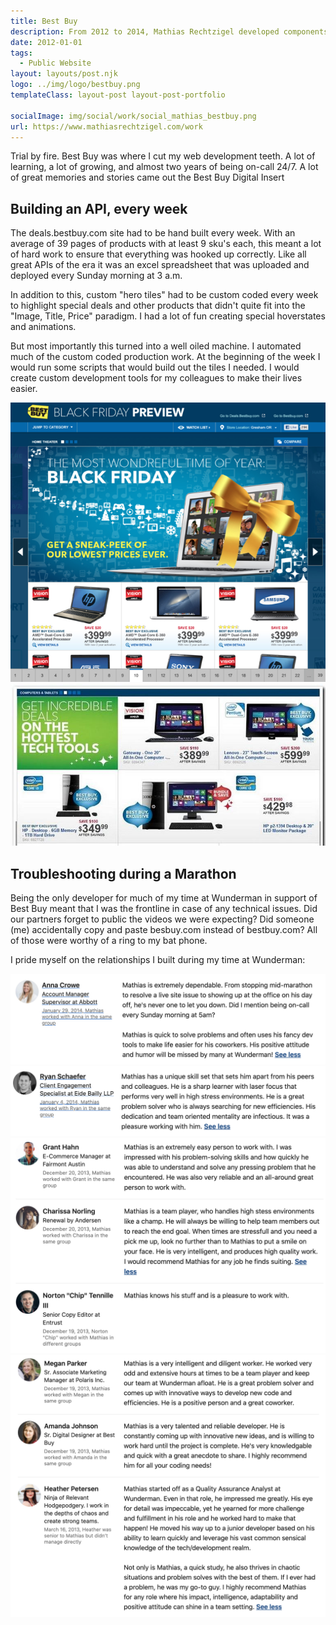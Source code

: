 ```yaml
---
title: Best Buy
description: From 2012 to 2014, Mathias Rechtzigel developed components for deals.bestbuy.com and supporting properties.
date: 2012-01-01
tags:
  - Public Website
layout: layouts/post.njk
logo: ../img/logo/bestbuy.png
templateClass: layout-post layout-post-portfolio

socialImage: img/social/work/social_mathias_bestbuy.png
url: https://www.mathiasrechtzigel.com/work
---
```


<p class="lead-p">Trial by fire. Best Buy was where I cut my web development teeth. A lot of learning, a lot of growing, and almost two years of being on-call 24/7. A lot of great memories and stories came out the Best Buy Digital Insert</p>

## Building an API, every week

The deals.bestbuy.com site had to be hand built every week. With an average of 39 pages of products with at least 9 sku's each, this meant a lot of hard work to ensure that everything was hooked up correctly. Like all great APIs of the era it was an excel spreadsheet that was uploaded and deployed every Sunday morning at 3 a.m.

In addition to this, custom "hero tiles" had to be custom coded every week to highlight special deals and other products that didn't quite fit into the "Image, Title, Price" paradigm. I had a lot of fun creating special hoverstates and animations.

But most importantly this turned into a well oiled machine. I automated much of the custom coded production work. At the beginning of the week I would run some scripts that would build out the tiles I needed. I would create custom development tools for my colleagues to make their lives easier.

<img src="/img/bestbuy/home-page.png" alt="Screenshot of the homepage black friday experience."/>
<img src="/img/bestbuy/inner-page.jpeg" alt="Screenshot of inner tiled experience.."/>

## Troubleshooting during a Marathon

Being the only developer for much of my time at Wunderman in support of Best Buy meant that I was the frontline in case of any technical issues. Did our partners forget to public the videos we were expecting? Did someone (me) accidentally copy and paste besbuy.com instead of bestbuy.com? All of those were worthy of a ring to my bat phone.

I pride myself on the relationships I built during my time at Wunderman:

<img src="/img/bestbuy/quote-1.png" alt=""/>
<img src="/img/bestbuy/quote-2.png" alt=""/>
<img src="/img/bestbuy/quote-3.png" alt=""/>
<img src="/img/bestbuy/quote-4.png" alt=""/>
